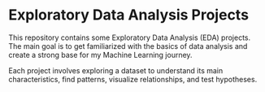 # Exploratory Data Analysis Projects

This repository contains some Exploratory Data Analysis (EDA) projects. The main goal is to get familiarized with the basics of data analysis and create a strong base for my Machine Learning journey.

Each project involves exploring a dataset to understand its main characteristics, find patterns, visualize relationships, and test hypotheses.
